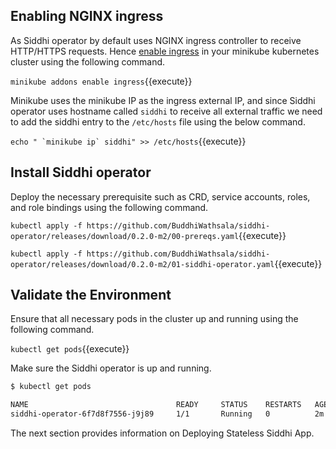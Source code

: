 ## Enabling NGINX ingress

As Siddhi operator by default uses NGINX ingress controller to receive HTTP/HTTPS requests. Hence [enable ingress](https://kubernetes.github.io/ingress-nginx/deploy/) in your minikube kubernetes cluster using the following command.

`minikube addons enable ingress`{{execute}}

Minikube uses the minikube IP as the ingress external IP, and since Siddhi operator uses hostname called `siddhi` to receive all external traffic we need to add the siddhi entry to the `/etc/hosts` file using the below command.

``` echo " `minikube ip` siddhi" >> /etc/hosts ```{{execute}}

## Install Siddhi operator

Deploy the necessary prerequisite such as  CRD, service accounts, roles, and role bindings using the following command.

`kubectl apply -f https://github.com/BuddhiWathsala/siddhi-operator/releases/download/0.2.0-m2/00-prereqs.yaml`{{execute}}

`kubectl apply -f https://github.com/BuddhiWathsala/siddhi-operator/releases/download/0.2.0-m2/01-siddhi-operator.yaml`{{execute}}

## Validate the Environment

Ensure that all necessary pods in the cluster up and running using the following command.

`kubectl get pods`{{execute}}

Make sure the Siddhi operator is up and running.

```sh
$ kubectl get pods

NAME                                 READY     STATUS    RESTARTS   AGE
siddhi-operator-6f7d8f7556-j9j89     1/1       Running   0          2m
```

The next section provides information on Deploying Stateless Siddhi App.
